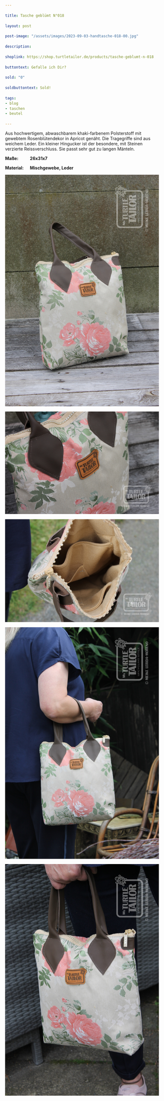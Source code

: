 ```yaml
---

title: Tasche geblümt N°018

layout: post

post-image: "/assets/images/2023-09-03-handtasche-018-00.jpg"

description:

shoplink: https://shop.turtletailor.de/products/tasche-geblumt-n-018

buttontext: Gefalle ich Dir?

sold: "0"

soldbuttontext: Sold!

tags:
- blog
- taschen
- beutel

---
```


Aus hochwertigem, abwaschbarem khaki-farbenem Polsterstoff mit gewebtem Rosenblütendekor in Apricot genäht. Die Tragegriffe sind aus weichem Leder. Ein kleiner Hingucker ist der besondere, mit Steinen verzierte Reissverschluss. Sie passt sehr gut zu langen Mänteln.

**Maße: &emsp; &emsp; 26x31x7**

**Material: &emsp; Mischgewebe, Leder**

![handtasche_01](/assets/images/2023-09-03-handtasche-018-01.jpg)<br>

![handtasche_02](/assets/images/2023-09-03-handtasche-018-02.jpg)<br>

![handtasche_03](/assets/images/2023-09-03-handtasche-018-03.jpg)<br>

![handtasche_04](/assets/images/2023-09-03-handtasche-018-04.jpg)<br>

![handtasche_05](/assets/images/2023-09-03-handtasche-018-05.jpg)

